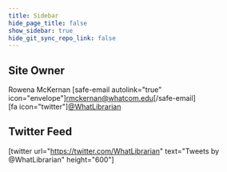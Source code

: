 ```yaml
---
title: Sidebar
hide_page_title: false
show_sidebar: true
hide_git_sync_repo_link: false
---
```


## Site Owner
Rowena McKernan
[safe-email autolink="true" icon="envelope"]rmckernan@whatcom.edu[/safe-email]  
[fa icon="twitter"][@WhatLibrarian](https://twitter.com/WhatLibrarian)  

## Twitter Feed
[twitter url="https://twitter.com/WhatLibrarian" text="Tweets by @WhatLibrarian" height="600"]
